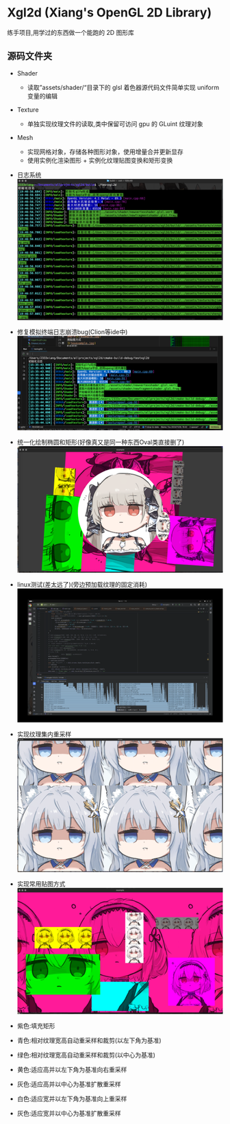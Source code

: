 # Xgl2d (Xiang's OpenGL 2D Library)

练手项目,用学过的东西做一个能跑的 2D 图形库

## 源码文件夹 
- Shader
  - 读取”assets/shader/“目录下的 glsl 着色器源代码文件简单实现 uniform 变量的编辑
- Texture
  - 单独实现纹理文件的读取,类中保留可访问 gpu 的 GLuint 纹理对象
- Mesh
  - 实现网格对象，存储各种图形对象，使用增量合并更新显存
  - 使用实例化渲染图形 + 实例化纹理贴图变换和矩形变换

- 日志系统
  ![log](logger.jpg)
- 修复模拟终端日志崩溃bug(Clion等ide中)
  ![fixedlog](loggerbugfix.jpg)
- 统一化绘制椭圆和矩形(好像真又是同一种东西Oval类直接删了)
  ![oval](ovaltest.jpg)
- linux测试(差太远了)(旁边预加载纹理的固定消耗)
  ![linux](linuxcputime.jpg)
- 实现纹理集内重采样
  ![resample](resample.jpg)
- 实现常用贴图方式
  ![tex](texexample.jpg)
- 紫色:填充矩形
- 青色:相对纹理宽高自动重采样和裁剪(以左下角为基准)
- 绿色:相对纹理宽高自动重采样和裁剪(以中心为基准)
- 黄色:适应高并以左下角为基准向右重采样
- 灰色:适应高并以中心为基准扩散重采样
- 白色:适应宽并以左下角为基准向上重采样
- 灰色:适应宽并以中心为基准扩散重采样
